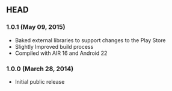 ## HEAD

### 1.0.1 (May 09, 2015)

* Baked external libraries to support changes to the Play Store
* Slightly Improved build process
* Compiled with AIR 16 and Android 22

### 1.0.0 (March 28, 2014)

* Initial public release